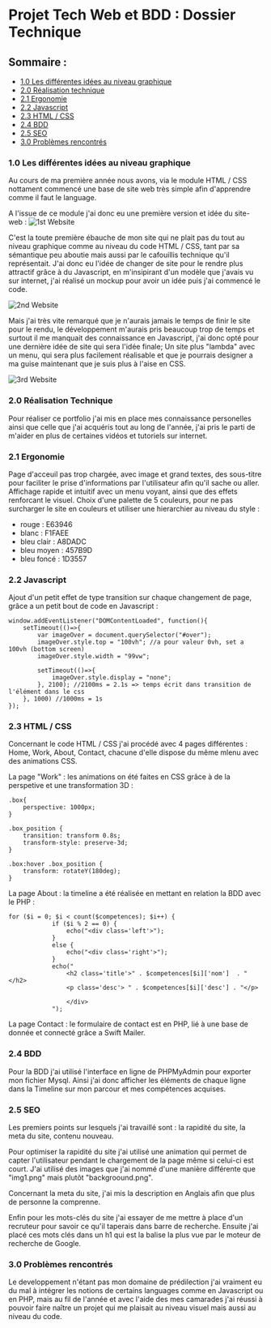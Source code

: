 # Projet Tech Web et BDD : Dossier Technique

## Sommaire :
* [1.0 Les différentes idées au niveau graphique](#1.0) 
* [2.0 Réalisation technique](#2.0) 
* [2.1 Ergonomie](#2.1) 
* [2.2 Javascript](#2.2) 
* [2.3 HTML / CSS](#2.3) 
* [2.4 BDD](#2.4) 
* [2.5 SEO](#2.5) 
* [3.0 Problèmes rencontrés](#3.0) 


### 1.0 Les différentes idées au niveau graphique <a id="1.0"></a> 

Au cours de ma première année nous avons, via le module HTML / CSS nottament commencé une base de site web très simple afin d'apprendre comme il faut le language.

A l'issue de ce module j'ai donc eu une première version et idée du site-web :
![1st Website](https://zupimages.net/up/19/27/0n00.png "1st Website")

C'est la toute première ébauche de mon site qui ne plait pas du tout au niveau graphique comme au niveau du code HTML / CSS, tant par sa sémantique peu aboutie mais aussi par le cafouillis technique qu'il représentait.
J'ai donc eu l'idée de changer de site pour le rendre plus attractif grâce à du Javascript, en m'insipirant d'un modèle que j'avais vu sur internet, j'ai réalisé un mockup pour avoir un idée puis j'ai commencé le code.

![2nd Website](https://zupimages.net/up/19/27/2aju.png "2nd Website")

Mais j'ai très vite remarqué que je n'aurais jamais le temps de finir le site pour le rendu, le développement m'aurais pris beaucoup trop de temps et surtout il me manquait des connaissance en Javascript, j'ai donc opté pour une dernière idée de site qui sera l'idée finale; Un site plus "lambda" avec un menu, qui sera plus facilement réalisable et que je pourrais designer a ma guise maintenant que je suis plus à l'aise en CSS.

![3rd Website](https://zupimages.net/up/19/27/94t8.png "3rd Website")

### 2.0 Réalisation Technique <a id="2.0"></a> 
Pour réaliser ce portfolio j'ai mis en place mes connaissance personelles ainsi que celle que j'ai acquéris tout au long de l'année, j'ai pris le parti de m'aider en plus de certaines vidéos et tutoriels sur internet.

### 2.1 Ergonomie <a id="2.1"></a> 
Page d'acceuil pas trop chargée, avec image et grand textes, des sous-titre pour faciliter le prise d'informations par l'utilisateur afin qu'il sache ou aller.
Affichage rapide et intuitif avec un menu voyant, ainsi que des effets renforcant le visuel.
Choix d'une palette de 5 couleurs, pour ne pas surcharger le site en couleurs et utiliser une hierarchier au niveau du style :
* rouge : E63946 
* blanc : F1FAEE
* bleu clair : A8DADC
* bleu moyen : 457B9D
* bleu foncé : 1D3557


### 2.2 Javascript <a id="2.2"></a> 
Ajout d'un petit effet de type transition sur chaque changement de page, grâce a un petit bout de code en Javascript :
```
window.addEventListener("DOMContentLoaded", function(){
    setTimeout(()=>{
        var imageOver = document.querySelector("#over");
        imageOver.style.top = "100vh"; //a pour valeur 0vh, set a 100vh (bottom screen)
        imageOver.style.width = "99vw";

        setTimeout(()=>{
            imageOver.style.display = "none";
        }, 2100); //2100ms = 2.1s => temps écrit dans transition de l'élément dans le css
    }, 1000) //1000ms = 1s
});
```
### 2.3 HTML / CSS <a id="2.3"></a> 
Concernant le code HTML / CSS j'ai procédé avec 4 pages différentes : Home, Work, About, Contact, chacune d'elle dispose du même mlenu avec des animations CSS.

La page "Work" : les animations on été faites en CSS grâce à de la perspetive et une transformation 3D :
```
.box{
    perspective: 1000px;
}

.box_position {
    transition: transform 0.8s;
    transform-style: preserve-3d;
}

.box:hover .box_position {
    transform: rotateY(180deg);
}
```
La page About : la timeline a été réalisée en mettant en relation la BDD avec le PHP :
```
for ($i = 0; $i < count($competences); $i++) {
            if ($i % 2 == 0) {
                echo("<div class='left'>");
            }
            else {
                echo("<div class='right'>");
            }
            echo("
                <h2 class='title'>" . $competences[$i]['nom']  . "</h2>
                <p class='desc'> " . $competences[$i]['desc'] . "</p>

                </div>
            ");
```
La page Contact : le formulaire de contact est en PHP, lié à une base de donnée et connecté grâce a Swift Mailer.
### 2.4 BDD <a id="2.4"></a> 
Pour la BDD j'ai utilisé l'interface en ligne de PHPMyAdmin pour exporter mon fichier Mysql. Ainsi j'ai donc afficher les éléments de chaque ligne dans la Timeline sur mon parcour et mes compétences acquises.
### 2.5 SEO <a id="2.5"></a> 
Les premiers points sur lesquels j'ai travaillé sont : la rapidité du site, la meta du site, contenu nouveau.

Pour optimiser la rapidité du site j'ai utilisé une animation qui permet de capter l'utilisateur pendant le chargement de la page même si celui-ci est court. J'ai utilisé des images que j'ai nommé d'une manière différente que "img1.png" mais plutôt "backgroound.png".

Concernant la meta du site, j'ai mis la description en Anglais afin que plus de personne la comprenne.

Enfin pour les mots-clés du site j'ai essayer de me mettre à place d'un recruteur pour savoir ce qu'il taperais dans barre de recherche. Ensuite j'ai placé ces mots clés dans un h1 qui est la balise la plus vue par le moteur de recherche de Google.
### 3.0 Problèmes rencontrés <a id="3.0"></a> 
Le developpement n'étant pas mon domaine de prédilection j'ai vraiment eu du mal à intégrer les notions de certains languages comme en Javascript ou en PHP, mais au fil de l'année et avec l'aide des mes camarades j'ai réussi à pouvoir faire naître un projet qui me plaisait au niveau visuel mais aussi au niveau du code.




